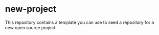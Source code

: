 # new-project
This repository contains a template you can use to seed a repository for a new open source project.
